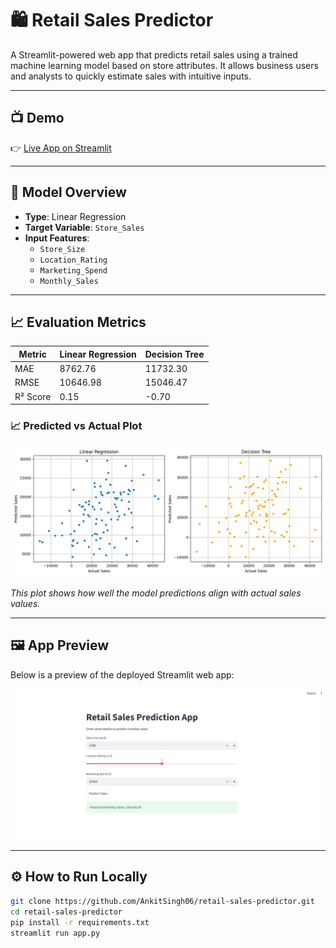 # 🛍️ Retail Sales Predictor

A Streamlit-powered web app that predicts retail sales using a trained machine learning model based on store attributes. It allows business users and analysts to quickly estimate sales with intuitive inputs.

---

## 📺 Demo

👉 [Live App on Streamlit](https://retail-sales-predictor-akfxck5hpg4wdpn3shexnn.streamlit.app/#retail-sales-prediction-app)  

---

## 🧠 Model Overview

- **Type**: Linear Regression
- **Target Variable**: `Store_Sales`
- **Input Features**:
  - `Store_Size`
  - `Location_Rating`
  - `Marketing_Spend`
  - `Monthly_Sales`
---

## 📈 Evaluation Metrics

| Metric        | Linear Regression | Decision Tree |
|---------------|-------------------|----------------|
| MAE           | 8762.76           | 11732.30       |
| RMSE          | 10646.98          | 15046.47       |
| R² Score      | 0.15              | -0.70          |

### 📈 Predicted vs Actual Plot

![Predicted vs Actual](Predicted_vs_Actual.png)

*This plot shows how well the model predictions align with actual sales values.*

---

## 🖼️ App Preview

Below is a preview of the deployed Streamlit web app:

![App Screenshot](retail_sales_prediction.png)

---

## ⚙️ How to Run Locally

```bash
git clone https://github.com/AnkitSingh06/retail-sales-predictor.git
cd retail-sales-predictor
pip install -r requirements.txt
streamlit run app.py


